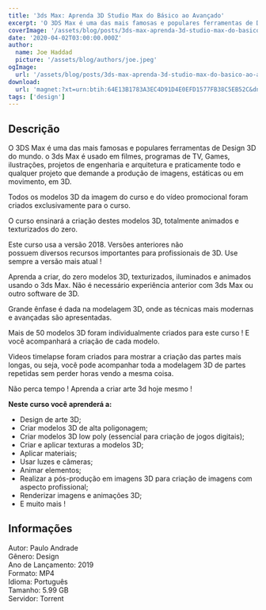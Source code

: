 ```yaml
---
title: '3ds Max: Aprenda 3D Studio Max do Básico ao Avançado'
excerpt: 'O 3DS Max é uma das mais famosas e populares ferramentas de Design 3D do mundo. o 3ds Max é usado em filmes, programas de TV, Games, ilustrações, projetos de engenharia e arquitetura e praticamente todo e qualquer projeto que demande a produção de imagens, estáticas ou em movimento, em 3D.'
coverImage: '/assets/blog/posts/3ds-max-aprenda-3d-studio-max-do-basico-ao-avancado.jpg'
date: '2020-04-02T03:00:00.000Z'
author:
  name: Joe Haddad
  picture: '/assets/blog/authors/joe.jpeg'
ogImage:
  url: '/assets/blog/posts/3ds-max-aprenda-3d-studio-max-do-basico-ao-avancado.jpg'
download:
  url: 'magnet:?xt=urn:btih:64E13B1783A3EC4D91D4E0EFD1577FB38C5EB52C&dn=3ds%20Max%20%20Aprenda%203D%20Studio%20Max%20do%20B%c3%a1sico%20ao%20Avan%c3%a7ado&tr=udp%3a%2f%2ftracker.openbittorrent.com%3a1337%2fannounce&tr=udp%3a%2f%2ftracker.opentrackr.org%3a1337%2fannounce'
tags: ['design']
---
```

<h2>Descrição</h2>
<p></p><p>O 3DS Max é uma das mais famosas e populares ferramentas de Design 3D do mundo. o 3ds Max é usado em filmes, programas de TV, Games, ilustrações, projetos de engenharia e arquitetura e praticamente todo e qualquer projeto que demande a produção de imagens, estáticas ou em movimento, em 3D. </p><p>Todos os modelos 3D da imagem do curso e do vídeo promocional foram criados exclusivamente para o curso.</p><p>O curso ensinará a criação destes modelos 3D, totalmente animados e texturizados do zero.</p><p>Este curso usa a versão 2018. Versões anteriores não possuem diversos recursos importantes para profissionais de 3D. Use sempre a versão mais atual !</p><p>Aprenda a criar, do zero modelos 3D, texturizados, iluminados e animados usando o 3ds Max. Não é necessário experiência anterior com 3ds Max ou outro software de 3D.</p><p>Grande ênfase é dada na modelagem 3D, onde as técnicas mais modernas e avançadas são apresentadas.</p><p>Mais de 50 modelos 3D foram individualmente criados para este curso ! E você acompanhará a criação de cada modelo.</p><p>Videos timelapse foram criados para mostrar a criação das partes mais longas, ou seja, você pode acompanhar toda a modelagem 3D de partes repetidas sem perder horas vendo a mesma coisa.</p><p>Não perca tempo ! Aprenda a criar arte 3d hoje mesmo !</p><p><strong>Neste curso você aprenderá a:</strong></p><ul><li>Design de arte 3D;</li><li>Criar modelos 3D de alta poligonagem;</li><li>Criar modelos 3D low poly (essencial para criação de jogos digitais);</li><li>Criar e aplicar texturas a modelos 3D;</li><li>Aplicar materiais;</li><li>Usar luzes e câmeras;</li><li>Animar elementos;</li><li>Realizar a pós-produção em imagens 3D para criação de imagens com aspecto profissional;</li><li>Renderizar imagens e animações 3D;</li><li>E muito mais !</li></ul><h2>Informações</h2><p>Autor: Paulo Andrade<br/> Gênero: Design<br/> Ano de Lançamento: 2019<br/> Formato: MP4<br/> Idioma: Português<br/> Tamanho: 5.99 GB<br/> Servidor: Torrent</p>